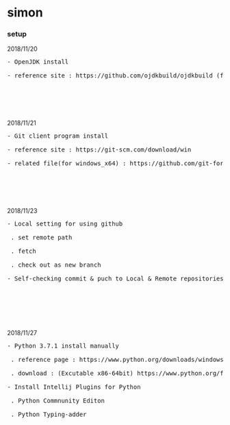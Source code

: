 # simon

### setup ###

2018/11/20 <br>
<pre>
- OpenJDK install <br>
- reference site : https://github.com/ojdkbuild/ojdkbuild (for windows)
<br>
</pre>
<br><br>

2018/11/21 <br>
<pre>
- Git client program install <br>
- reference site : https://git-scm.com/download/win <br>
- related file(for windows_x64) : https://github.com/git-for-windows/git/releases/download/v2.19.1.windows.1/Git-2.19.1-64-bit.exe
<br>
</pre>
<br><br>


2018/11/23 <br>
<pre>
- Local setting for using github  <br>
 . set remote path <br>
 . fetch  <br>
 . check out as new branch  <br>
- Self-checking commit & puch to Local & Remote repositories <br>
<br>
</pre>
<br><br>

2018/11/27 <br>
<pre>
- Python 3.7.1 install manually  <br>
 . reference page : https://www.python.org/downloads/windows/ <br>
 . download : (Excutable x86-64bit) https://www.python.org/ftp/python/3.7.1/python-3.7.1-amd64.exe   <br>
- Install Intellij Plugins for Python <br>
 . Python Commnunity Editon <br>
 . Python Typing-adder <br>
<br>
</pre>
<br><br>
